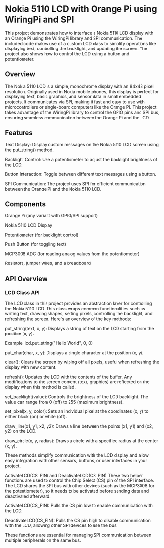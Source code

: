# Nokia 5110 LCD with Orange Pi using WiringPi and SPI
This project demonstrates how to interface a Nokia 5110 LCD display with an Orange Pi using the WiringPi library and SPI communication. The included code makes use of a custom LCD class to simplify operations like displaying text, controlling the backlight, and updating the screen. 
The project also shows how to control the LCD using a button and potentiometer.

## Overview
The Nokia 5110 LCD is a simple, monochrome display with an 84x48 pixel resolution. Originally used in Nokia mobile phones, this display is perfect for displaying text, basic graphics, and sensor data in small embedded projects. It communicates via SPI, making it fast and easy to use with microcontrollers or single-board computers like the Orange Pi.
This project takes advantage of the WiringPi library to control the GPIO pins and SPI bus, ensuring seamless communication between the Orange Pi and the LCD.

## Features
Text Display: Display custom messages on the Nokia 5110 LCD screen using the put_string() method.

Backlight Control: Use a potentiometer to adjust the backlight brightness of the LCD.

Button Interaction: Toggle between different text messages using a button.

SPI Communication: The project uses SPI for efficient communication between the Orange Pi and the Nokia 5110 LCD.

## Components
Orange Pi (any variant with GPIO/SPI support)

Nokia 5110 LCD Display

Potentiometer (for backlight control)

Push Button (for toggling text)

MCP3008 ADC (for reading analog values from the potentiometer)

Resistors, jumper wires, and a breadboard


## API Overview
### LCD Class API
The LCD class in this project provides an abstraction layer for controlling the Nokia 5110 LCD. This class wraps common functionalities such as writing text, drawing shapes, setting pixels, controlling the backlight, and refreshing the screen. Here's an overview of the key methods:

put_string(text, x, y): Displays a string of text on the LCD starting from the position (x, y).

Example: lcd.put_string("Hello World", 0, 0)

put_char(char, x, y): Displays a single character at the position (x, y).

clear(): Clears the screen by wiping off all pixels, useful when refreshing the display with new content.

refresh(): Updates the LCD with the contents of the buffer. Any modifications to the screen content (text, graphics) are reflected on the display when this method is called.

set_backlight(value): Controls the brightness of the LCD backlight. The value can range from 0 (off) to 255 (maximum brightness).

set_pixel(x, y, color): Sets an individual pixel at the coordinates (x, y) to either black (on) or white (off).

draw_line(x1, y1, x2, y2): Draws a line between the points (x1, y1) and (x2, y2) on the LCD.

draw_circle(x, y, radius): Draws a circle with a specified radius at the center (x, y).

These methods simplify communication with the LCD display and allow easy integration with other sensors, buttons, or user interfaces in your project.

ActivateLCD(CS_PIN) and DeactivateLCD(CS_PIN)
These two helper functions are used to control the Chip Select (CS) pin of the SPI interface. The LCD shares the SPI bus with other devices (such as the MCP3008 for the potentiometer), so it needs to be activated before sending data and deactivated afterward.

ActivateLCD(CS_PIN): Pulls the CS pin low to enable communication with the LCD.

DeactivateLCD(CS_PIN): Pulls the CS pin high to disable communication with the LCD, allowing other SPI devices to use the bus.

These functions are essential for managing SPI communication between multiple peripherals on the same bus.
